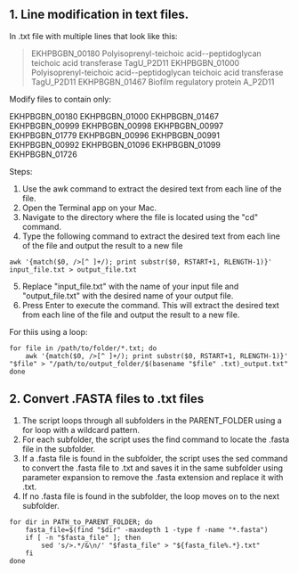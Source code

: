 ## 1. Line modification in text files.
In .txt file with multiple lines that look like this: 

>EKHPBGBN_00180 Polyisoprenyl-teichoic acid--peptidoglycan teichoic acid transferase TagU_P2D11
>EKHPBGBN_01000 Polyisoprenyl-teichoic acid--peptidoglycan teichoic acid transferase TagU_P2D11
>EKHPBGBN_01467 Biofilm regulatory protein A_P2D11

Modify files to contain only:

EKHPBGBN_00180
EKHPBGBN_01000
EKHPBGBN_01467
EKHPBGBN_00999
EKHPBGBN_00998
EKHPBGBN_00997
EKHPBGBN_01779
EKHPBGBN_00996
EKHPBGBN_00991
EKHPBGBN_00992
EKHPBGBN_01096
EKHPBGBN_01099
EKHPBGBN_01726

Steps:
1. Use the awk command to extract the desired text from each line of the file.
2. Open the Terminal app on your Mac.
3. Navigate to the directory where the file is located using the "cd" command. 
4. Type the following command to extract the desired text from each line of the file and output the result to a new file

```
awk '{match($0, />[^ ]+/); print substr($0, RSTART+1, RLENGTH-1)}' input_file.txt > output_file.txt
```
5. Replace "input_file.txt" with the name of your input file and "output_file.txt" with the desired name of your output file.
6. Press Enter to execute the command. This will extract the desired text from each line of the file and output the result to a new file.

For thiis using a loop:
```
for file in /path/to/folder/*.txt; do
    awk '{match($0, />[^ ]+/); print substr($0, RSTART+1, RLENGTH-1)}' "$file" > "/path/to/output_folder/$(basename "$file" .txt)_output.txt"
done
```
## 2. Convert .FASTA files to .txt files

1. The script loops through all subfolders in the PARENT_FOLDER using a for loop with a wildcard pattern.
2. For each subfolder, the script uses the find command to locate the .fasta file in the subfolder.
3. If a .fasta file is found in the subfolder, the script uses the sed command to convert the .fasta file to .txt and saves it in the same subfolder using parameter expansion to remove the .fasta extension and replace it with .txt.
4. If no .fasta file is found in the subfolder, the loop moves on to the next subfolder.

```
for dir in PATH_to_PARENT_FOLDER; do
    fasta_file=$(find "$dir" -maxdepth 1 -type f -name "*.fasta")
    if [ -n "$fasta_file" ]; then
        sed 's/>.*/&\n/' "$fasta_file" > "${fasta_file%.*}.txt"
    fi
done
